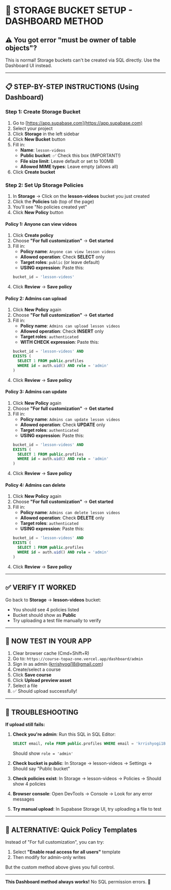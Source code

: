 # 🔧 STORAGE BUCKET SETUP - DASHBOARD METHOD

## ⚠️ You got error "must be owner of table objects"?
This is normal! Storage buckets can't be created via SQL directly. Use the Dashboard UI instead.

---

## 📋 STEP-BY-STEP INSTRUCTIONS (Using Dashboard)

### Step 1: Create Storage Bucket

1. Go to [https://app.supabase.com](https://app.supabase.com)
2. Select your project
3. Click **Storage** in the left sidebar
4. Click **New Bucket** button
5. Fill in:
   - **Name**: `lesson-videos`
   - **Public bucket**: ✅ Check this box (IMPORTANT!)
   - **File size limit**: Leave default or set to 100MB
   - **Allowed MIME types**: Leave empty (allows all)
6. Click **Create bucket**

### Step 2: Set Up Storage Policies

1. In **Storage** → Click on the **lesson-videos** bucket you just created
2. Click the **Policies** tab (top of the page)
3. You'll see "No policies created yet"
4. Click **New Policy** button

#### Policy 1: Anyone can view videos
1. Click **Create policy**
2. Choose **"For full customization"** → **Get started**
3. Fill in:
   - **Policy name**: `Anyone can view lesson videos`
   - **Allowed operation**: Check **SELECT** only
   - **Target roles**: `public` (or leave default)
   - **USING expression**: Paste this:
   ```sql
   bucket_id = 'lesson-videos'
   ```
4. Click **Review** → **Save policy**

#### Policy 2: Admins can upload
1. Click **New Policy** again
2. Choose **"For full customization"** → **Get started**
3. Fill in:
   - **Policy name**: `Admins can upload lesson videos`
   - **Allowed operation**: Check **INSERT** only
   - **Target roles**: `authenticated`
   - **WITH CHECK expression**: Paste this:
   ```sql
   bucket_id = 'lesson-videos' AND
   EXISTS (
     SELECT 1 FROM public.profiles
     WHERE id = auth.uid() AND role = 'admin'
   )
   ```
4. Click **Review** → **Save policy**

#### Policy 3: Admins can update
1. Click **New Policy** again
2. Choose **"For full customization"** → **Get started**
3. Fill in:
   - **Policy name**: `Admins can update lesson videos`
   - **Allowed operation**: Check **UPDATE** only
   - **Target roles**: `authenticated`
   - **USING expression**: Paste this:
   ```sql
   bucket_id = 'lesson-videos' AND
   EXISTS (
     SELECT 1 FROM public.profiles
     WHERE id = auth.uid() AND role = 'admin'
   )
   ```
4. Click **Review** → **Save policy**

#### Policy 4: Admins can delete
1. Click **New Policy** again
2. Choose **"For full customization"** → **Get started**
3. Fill in:
   - **Policy name**: `Admins can delete lesson videos`
   - **Allowed operation**: Check **DELETE** only
   - **Target roles**: `authenticated`
   - **USING expression**: Paste this:
   ```sql
   bucket_id = 'lesson-videos' AND
   EXISTS (
     SELECT 1 FROM public.profiles
     WHERE id = auth.uid() AND role = 'admin'
   )
   ```
4. Click **Review** → **Save policy**

---

## ✅ VERIFY IT WORKED

Go back to **Storage** → **lesson-videos** bucket:
- You should see 4 policies listed
- Bucket should show as **Public**
- Try uploading a test file manually to verify

---

## 🎯 NOW TEST IN YOUR APP

1. Clear browser cache (Cmd+Shift+R)
2. Go to: `https://course-topaz-one.vercel.app/dashboard/admin`
3. Sign in as admin (krrishyogi18@gmail.com)
4. Create/select a course
5. Click **Save course**
6. Click **Upload preview asset**
7. Select a file
8. ✅ Should upload successfully!

---

## 🐛 TROUBLESHOOTING

**If upload still fails:**

1. **Check you're admin**: Run this SQL in SQL Editor:
   ```sql
   SELECT email, role FROM public.profiles WHERE email = 'krrishyogi18@gmail.com';
   ```
   Should show `role = 'admin'`

2. **Check bucket is public**: In Storage → lesson-videos → Settings → Should say "Public bucket"

3. **Check policies exist**: In Storage → lesson-videos → Policies → Should show 4 policies

4. **Browser console**: Open DevTools → Console → Look for any error messages

5. **Try manual upload**: In Supabase Storage UI, try uploading a file to test

---

## 📝 ALTERNATIVE: Quick Policy Templates

Instead of "For full customization", you can try:
1. Select **"Enable read access for all users"** template
2. Then modify for admin-only writes

But the custom method above gives you full control.

---

**This Dashboard method always works!** No SQL permission errors. 🎉
